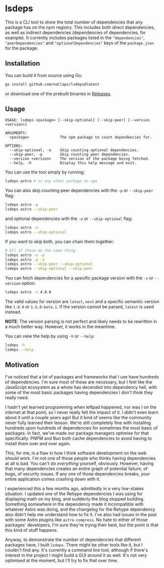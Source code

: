 # lsdeps

This is a CLI tool to show the total number of dependencies that any package has on the npm registry. This includes both direct dependencies, as well as indirect dependencies (dependencies of dependencies, for example). It currently includes packages listed in the `"dependencies"`, `"peerDependencies"` and `"optionalDependencies"` keys of the `package.json` for the package.

## Installation

You can build it from source using Go:

```sh
go install github.com/noClaps/lsdeps@latest
```

or download one of the prebuilt binaries in [Releases](https://github.com/noClaps/lsdeps/releases).

## Usage

```
USAGE: lsdeps <package> [--skip-optional] [--skip-peer] [--version <version>]

ARGUMENTS:
  <package>              The npm package to count dependencies for.

OPTIONS:
  --skip-optional, -o    Skip counting optional dependencies.
  --skip-peer, -p        Skip counting peer dependencies.
  --version <version>    The version of the package being fetched.
  --help, -h             Display this help message and exit.
```

You can use the tool simply by running:

```sh
lsdeps astro # or any other package on npm
```

You can also skip counting peer dependencies with the `-p` or `--skip-peer` flag:

```sh
lsdeps astro -p
lsdeps astro --skip-peer
```

and optional dependencies with the `-o` or `--skip-optional` flag:

```sh
lsdeps astro -o
lsdeps astro --skip-optional
```

If you want to skip both, you can chain them together:

```sh
# All of these do the same thing
lsdeps astro -o -p
lsdeps astro -p -o
lsdeps astro --skip-peer --skip-optional
lsdeps astro --skip-optional --skip-peer
```

You can fetch dependencies for a specific package version with the `-v` or `--version` option:

```sh
lsdeps astro -v 4.0.0
```

The valid values for version are `latest`, `next` and a specific semantic version like `1.0.0` or `1.5.0-beta.1`. If the version cannot be parsed, `latest` is used instead.

**NOTE**: The version parsing is not perfect and likely needs to be rewritten in a much better way. However, it works in the meantime.

You can view the help by using `-h` or `--help`:

```sh
lsdeps -h
lsdeps --help
```

## Motivation

I've noticed that a lot of packages and frameworks that I use have hundreds of dependencies. I'm sure most of these are necessary, but I feel like the JavaScript ecosystem as a whole has decended into dependency hell, with some of the most basic packages having dependencies I don't think they really need.

I hadn't yet learned programming when leftpad happened, nor was I on the internet at that point, so I never really felt the impact of it. I didn't even learn about it until a couple years ago! But it kind of seems like the community never fully learned their lesson. We're still completely fine with installing hundreds upon hundreds of dependencies for sometimes the most basic of packages. In fact, we've made our package managers optimise for that specifically: PNPM and Bun both cache dependencies to avoid having to install them over and over again.

This, for me, is a flaw in how I think software development on the web _should_ work. I'm not one of those people who thinks having dependencies at all is bad. You can't do _everything_ yourself, obviously. However, having that many dependencies creates an entire graph of potential failure, of bugs, of security issues. If any one of those dependencies breaks, your entire application comes crashing down with it.

I experienced this a few months ago, admittedly in a very low-stakes situation. I updated one of the Rehype dependencies I was using for displaying math on my blog, and suddenly the blog stopped building. Something somewhere in the dependency made it incompatible with whatever Astro was doing, and the changelog for the Rehype dependency also didn't help me understand how to fix it. I've also had issues in the past with some Astro plugins like `astro-compress`. No hate to either of those packages' developers, I'm sure they're trying their best, but the point is that this kind of stuff happens.

Anyway, to demonstrate the number of dependencies that different packages have, I built `lsdeps`. There might be other tools like it, but I couldn't find any. It's currently a command line tool, although if there's interest in the project I might build a GUI around it as well. It's not very optimised at the moment, but I'll try to fix that over time.
